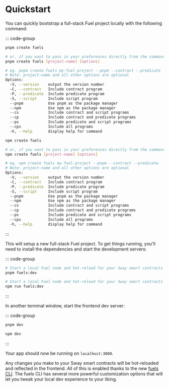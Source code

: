 # Quickstart

You can quickly bootstrap a full-stack Fuel project locally with the following command:

::: code-group

```sh [pnpm]
pnpm create fuels

# or, if you want to pass in your preferences directly from the command line:
pnpm create fuels [project-name] [options]

# eg. pnpm create fuels my-fuel-project --pnpm --contract --predicate
# Note: project-name and all other options are optional
Options:
  -V, --version    output the version number
  -C, --contract   Include contract program
  -P, --predicate  Include predicate program
  -S, --script     Include script program
  --pnpm           Use pnpm as the package manager
  --npm            Use npm as the package manager
  --cs             Include contract and script programs
  --cp             Include contract and predicate programs
  --ps             Include predicate and script programs
  --cps            Include all programs
  -h, --help       display help for command
```

```sh [npm]
npm create fuels

# or, if you want to pass in your preferences directly from the command line:
npm create fuels [project-name] [options]

# eg. npm create fuels my-fuel-project --pnpm --contract --predicate
# Note: project-name and all other options are optional
Options:
  -V, --version    output the version number
  -C, --contract   Include contract program
  -P, --predicate  Include predicate program
  -S, --script     Include script program
  --pnpm           Use pnpm as the package manager
  --npm            Use npm as the package manager
  --cs             Include contract and script programs
  --cp             Include contract and predicate programs
  --ps             Include predicate and script programs
  --cps            Include all programs
  -h, --help       display help for command
```

:::

This will setup a new full-stack Fuel project. To get things running, you'll need to install the dependencies and start the development servers:

::: code-group

```sh [pnpm]
# Start a local Fuel node and hot-reload for your Sway smart contracts
pnpm fuels:dev
```

```sh [npm]
# Start a local Fuel node and hot-reload for your Sway smart contracts
npm run fuels:dev
```

:::

In another terminal window, start the frontend dev server:

::: code-group

```sh [pnpm]
pnpm dev
```

```sh [npm]
npm dev
```

:::

Your app should now be running on `localhost:3000`.

Any changes you make to your Sway smart contracts will be hot-reloaded and reflected in the frontend. All of this is enabled thanks to the new [fuels CLI](../cli/index.md). The fuels CLI has several more powerful customization options that will let you tweak your local dev experience to your liking.
